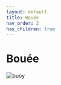 ```yaml
---
layout: default
title: Bouée
nav_order: 2
has_children: true
---
```


# Bouée

![buoy](/assets/buoy/buoy_minimes2.jpg)
